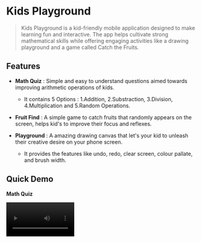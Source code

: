 # Kids Playground 
> Kids Playground is a kid-friendly mobile application designed to make learning fun and interactive. The app helps cultivate strong mathematical skills while offering engaging activities like a drawing playground and a game called Catch the Fruits.

## Features
- **Math Quiz** : Simple and easy to understand questions aimed towards improving arithmetic operations of kids.
   - It contains 5 Options : 1.Addition, 2.Substraction, 3.Division, 4.Multiplication and 5.Random Operations.

- **Fruit Find** : A simple game to catch fruits that randomly appears on the screen, helps kid's to improve their focus and reflexes.
- **Playground** : A amazing drawing canvas that let's your kid to unleash their creative desire on your phone screen.
  - It provides the features like undo, redo, clear screen, colour pallate, and brush width.

## Quick Demo 
**Math Quiz**

<video src='https://github.com/Nishu-workspace/KidsApp/blob/master/WhatsApp%20Video%202024-11-23%20at%2010.05.22_420e747c.mp4' width=180/>
